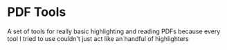 # PDF Tools
A set of tools for really basic highlighting and reading PDFs because every tool I tried to use couldn't just act like an handful of highlighters
